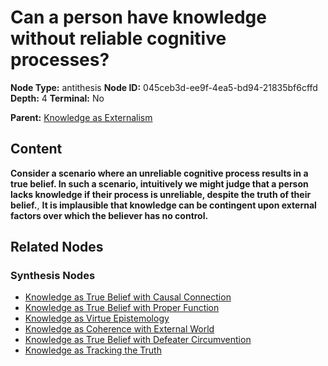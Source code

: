 # Can a person have knowledge without reliable cognitive processes?

**Node Type:** antithesis
**Node ID:** 045ceb3d-ee9f-4ea5-bd94-21835bf6cffd
**Depth:** 4
**Terminal:** No

**Parent:** [Knowledge as Externalism](knowledge-as-externalism-synthesis-495eeda3-6440-47f1-bb9a-0edd31288d1e.md)

## Content

**Consider a scenario where an unreliable cognitive process results in a true belief. In such a scenario, intuitively we might judge that a person lacks knowledge if their process is unreliable, despite the truth of their belief.**, **It is implausible that knowledge can be contingent upon external factors over which the believer has no control.**

## Related Nodes

### Synthesis Nodes

- [Knowledge as True Belief with Causal Connection](knowledge-as-true-belief-with-causal-connection-synthesis-8683944a-b551-40ee-94b8-7aaaac5fd56b.md)
- [Knowledge as True Belief with Proper Function](knowledge-as-true-belief-with-proper-function-synthesis-de151644-768d-4cdb-9a15-4c0aaaaa1ff3.md)
- [Knowledge as Virtue Epistemology](knowledge-as-virtue-epistemology-synthesis-773066ff-2295-4345-8d00-f25a4a38e803.md)
- [Knowledge as Coherence with External World](knowledge-as-coherence-with-external-world-synthesis-a619fe22-d280-444d-bec8-d479185bd069.md)
- [Knowledge as True Belief with Defeater Circumvention](knowledge-as-true-belief-with-defeater-circumvention-synthesis-b6d843b9-5dc3-4473-83ce-a2469431c6d2.md)
- [Knowledge as Tracking the Truth](knowledge-as-tracking-the-truth-synthesis-b246a780-0920-4c60-b61f-41617bf1d52b.md)
